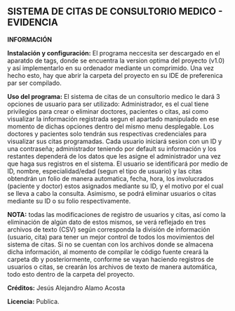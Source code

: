## SISTEMA DE CITAS DE CONSULTORIO MEDICO - EVIDENCIA
**INFORMACIÓN**

**Instalación y configuración:**
El programa neccesita ser descargado en el aparatdo de tags, donde se encuentra la version optima del proyecto (v1.0) y así implementarlo en su ordenador mediante un comprimido.
Una vez hecho esto, hay que abrir la carpeta del proyecto en su IDE de preferenica par ser compilado.

**Uso del programa:** 
El sistema de citas de un consultorio medico le dará 3 opciones de usuario para ser utilizado: Administrador, es el cual tiene privilegios para crear o eliminar doctores, pacientes
o citas, asi como visualizar la información registrada segun el apartado manipulado en ese momento de dichas opciones dentro del mismo menu desplegable. Los doctores y pacientes solo tendrán
sus respectivas credenciales para visualizar sus citas programadas. Cada usuario iniciará sesion con un ID y una contraseña; administrador teniendo por default su información y los restantes dependerá de
los datos que les asigne el administrador una vez que haga sus registros en el sistema. El usuario se identificará por medio de ID, nombre, especialidad/edad (segun el tipo de usuario) y las citas obtendrán
un folio de manera automatica, fecha, hora, los involucrados (paciente y doctor) estos asignados mediante su ID, y el motivo por el cual se lleva a cabo la consulta. Asimismo, se podrá eliminar usuarios
o citas mediante su ID o su folio respectivamente.

**NOTA:** todas las modificaciones de registro de usuarios y citas, así como la eliminación de algún dato de estos mismos, se verá reflejado en tres archivos de texto (CSV) según corresponda la división de información 
(usuario, cita) para tener un mejor control de todos los movimientos del sistema de citas. Si no se cuentan con los archivos donde se almacena dicha información, al momento de compilar le código fuente creará la 
carpeta db y posteriormente, conforme se vayan haciendo registros de usuarios o citas, se crearán los archivos de texto de manera automática, todo esto dentro de la carpeta del proyecto.

**Créditos:** Jesús Alejandro Alamo Acosta

**Licencia:** Publica.
